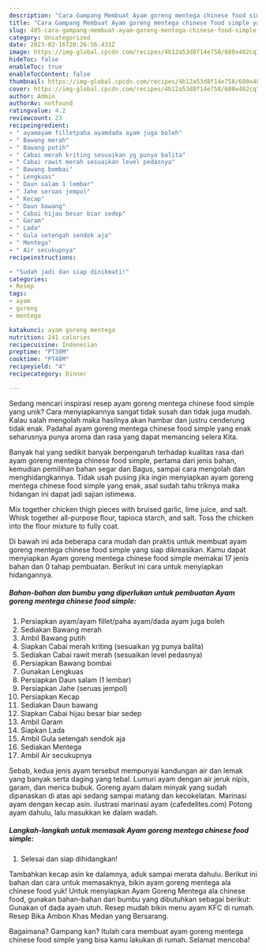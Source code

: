 ```yaml
---
description: "Cara Gampang Membuat Ayam goreng mentega chinese food simple yang Lezat"
title: "Cara Gampang Membuat Ayam goreng mentega chinese food simple yang Lezat"
slug: 485-cara-gampang-membuat-ayam-goreng-mentega-chinese-food-simple-yang-lezat
category: Uncategorized
date: 2023-02-16T20:26:56.431Z
image: https://img-global.cpcdn.com/recipes/4b12a53d8f14e758/680x482cq70/ayam-goreng-mentega-chinese-food-simple-foto-resep-utama.jpg
hideToc: false
enableToc: true
enableTocContent: false
thumbnail: https://img-global.cpcdn.com/recipes/4b12a53d8f14e758/680x482cq70/ayam-goreng-mentega-chinese-food-simple-foto-resep-utama.jpg
cover: https://img-global.cpcdn.com/recipes/4b12a53d8f14e758/680x482cq70/ayam-goreng-mentega-chinese-food-simple-foto-resep-utama.jpg
author: Admin
authorAv: notfound
ratingvalue: 4.2
reviewcount: 23
recipeingredient:
- " ayamayam filletpaha ayamdada ayam juga boleh"
- " Bawang merah"
- " Bawang putih"
- " Cabai merah kriting sesuaikan yg punya balita"
- " Cabai rawit merah sesuaikan level pedasnya"
- " Bawang bombai"
- " Lengkuas"
- " Daun salam 1 lembar"
- " Jahe seruas jempol"
- " Kecap"
- " Daun bawang"
- " Cabai hijau besar biar sedep"
- " Garam"
- " Lada"
- " Gula setengah sendok aja"
- " Mentega"
- " Air secukupnya"
recipeinstructions:

- "Sudah jadi dan siap dinikmati!"
categories:
- Resep
tags:
- ayam
- goreng
- mentega

katakunci: ayam goreng mentega 
nutrition: 241 calories
recipecuisine: Indonesian
preptime: "PT30M"
cooktime: "PT48M"
recipeyield: "4"
recipecategory: Dinner

---
```





Sedang mencari inspirasi resep ayam goreng mentega chinese food simple yang unik? Cara menyiapkannya sangat tidak susah dan tidak juga mudah. Kalau salah mengolah maka hasilnya akan hambar dan justru cenderung tidak enak. Padahal ayam goreng mentega chinese food simple yang enak seharusnya punya aroma dan rasa yang dapat memancing selera Kita.





Banyak hal yang sedikit banyak berpengaruh terhadap kualitas rasa dari ayam goreng mentega chinese food simple, pertama dari jenis bahan, kemudian pemilihan bahan segar dan Bagus, sampai cara mengolah dan menghidangkannya. Tidak usah pusing jika ingin menyiapkan ayam goreng mentega chinese food simple yang enak,      asal sudah tahu triknya maka hidangan ini dapat jadi sajian istimewa.














Mix together chicken thigh pieces with bruised garlic, lime juice, and salt. Whisk together all-purpose flour, tapioca starch, and salt. Toss the chicken into the flour mixture to fully coat.






Di bawah ini ada beberapa cara mudah dan praktis untuk membuat ayam goreng mentega chinese food simple yang siap dikreasikan. Kamu dapat menyiapkan Ayam goreng mentega chinese food simple memakai 17 jenis bahan dan 0 tahap pembuatan. Berikut ini cara untuk menyiapkan hidangannya.

<!--inarticleads1-->

##### Bahan-bahan dan bumbu yang diperlukan untuk pembuatan Ayam goreng mentega chinese food simple:

1. Persiapkan  ayam/ayam fillet/paha ayam/dada ayam juga boleh
1. Sediakan  Bawang merah
1. Ambil  Bawang putih
1. Siapkan  Cabai merah kriting (sesuaikan yg punya balita)
1. Sediakan  Cabai rawit merah (sesuaikan level pedasnya)
1. Persiapkan  Bawang bombai
1. Gunakan  Lengkuas
1. Persiapkan  Daun salam (1 lembar)
1. Persiapkan  Jahe (seruas jempol)
1. Persiapkan  Kecap
1. Sediakan  Daun bawang
1. Siapkan  Cabai hijau besar biar sedep
1. Ambil  Garam
1. Siapkan  Lada
1. Ambil  Gula setengah sendok aja
1. Sediakan  Mentega
1. Ambil  Air secukupnya


Sebab, kedua jenis ayam tersebut mempunyai kandungan air dan lemak yang banyak serta daging yang tebal. Lumuri ayam dengan air jeruk nipis, garam, dan merica bubuk. Goreng ayam dalam minyak yang sudah dipanaskan di atas api sedang sampai matang dan kecokelatan. Marinasi ayam dengan kecap asin. ilustrasi marinasi ayam (cafedelites.com) Potong ayam dahulu, lalu masukkan ke dalam wadah. 

<!--inarticleads2-->

##### Langkah-langkah untuk memasak Ayam goreng mentega chinese food simple:


1. Selesai dan siap dihidangkan!

Tambahkan kecap asin ke dalamnya, aduk sampai merata dahulu. Berikut ini bahan dan cara untuk memasaknya, bikin ayam goreng mentega ala chinese food yuk! Untuk menyiapkan Ayam Goreng Mentega ala chinese food, gunakan bahan-bahan dan bumbu yang dibutuhkan sebagai berikut: Gunakan of dada ayam utuh. Resep mudah bikin menu ayam KFC di rumah. Resep Bika Ambon Khas Medan yang Bersarang. 

Bagaimana? Gampang kan? Itulah cara membuat ayam goreng mentega chinese food simple yang bisa kamu lakukan di rumah. Selamat mencoba!

